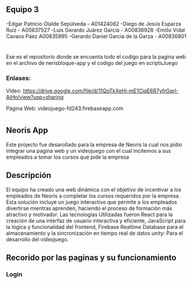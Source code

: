 ## Equipo 3
-Edgar Patricio Olalde Sepúlveda - A01424082
-Diego de Jesús Esparza Ruiz  - A00837527
-Luis Gerardo Juárez García - A00836928 
-Emilio Vidal Cavaos Páez A00835995
-Gerardo Daniel Garcia de la Garza - A00836801
#
Ese es el repositorio donde se encuenta todo el codigo para la pagina web en el archivo de nerisbloque-app y el codigo del juego en scriptsJuego 
### Enlases:
Video:
https://drive.google.com/file/d/11QqTkXeHi-mE1CiqE6R7yfrGqrl-AiHn/view?usp=sharing 

Página Web: videojuego-fd243.firebaseapp.com
#
## Neoris App
Este projecto fue desarollado para la empresa de Neoris la cual nos pidio integrar una pagina web y un videojuego con el cual incitemos a sus empleados a tomar los cursos que pide la empresa

## Descripción
El equipo ha creado una web dinámica con el objetivo de incentivar a los empleados de Neoris a completar los cursos requeridos por la empresa. Esta solución incluye un juego interactivo que permite a los empleados divertirse mientras aprenden, haciendo el proceso de formación más atractivo y motivador. Las tecnologías Utilizadas fueron React para la creación de una interfaz de usuario interactiva y eficiente, JavaScript para la lógica y funcionalidad del frontend, Firebase Realtime Database para el almacenamiento y la sincronización en tiempo real de datos unity: Para el desarrollo del videojuego.

## Recorido por las paginas y su funcionamiento 
### Login
